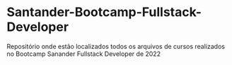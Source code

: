# Santander-Bootcamp-Fullstack-Developer
Repositório onde estão localizados todos os arquivos de cursos realizados no Bootcamp Sanander Fullstack Developer de 2022
